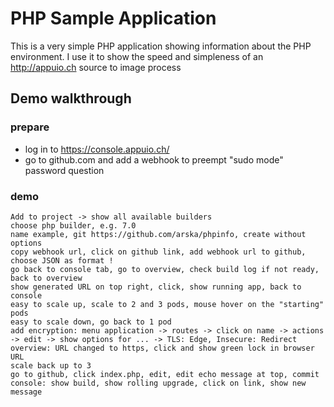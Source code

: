 # PHP Sample Application

This is a very simple PHP application showing information about the PHP environment. I use it to show the speed and simpleness of an http://appuio.ch source to image process

## Demo walkthrough

### prepare

* log in to https://console.appuio.ch/
* go to github.com and add a webhook to preempt "sudo mode" password question

### demo

```
Add to project -> show all available builders
choose php builder, e.g. 7.0
name example, git https://github.com/arska/phpinfo, create without options
copy webhook url, click on github link, add webhook url to github, choose JSON as format !
go back to console tab, go to overview, check build log if not ready, back to overview
show generated URL on top right, click, show running app, back to console
easy to scale up, scale to 2 and 3 pods, mouse hover on the "starting" pods
easy to scale down, go back to 1 pod
add encryption: menu application -> routes -> click on name -> actions -> edit -> show options for ... -> TLS: Edge, Insecure: Redirect
overview: URL changed to https, click and show green lock in browser URL
scale back up to 3
go to github, click index.php, edit, edit echo message at top, commit
console: show build, show rolling upgrade, click on link, show new message
```
